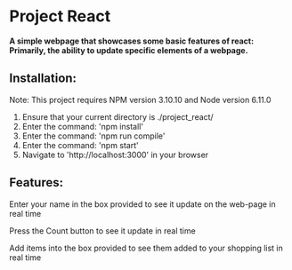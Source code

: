 # Project React #

**A simple webpage that showcases some basic features of react: Primarily, the ability to update specific elements of a webpage.**

## Installation: ##

 Note: This project requires NPM version 3.10.10 and Node version 6.11.0

1. Ensure that your current directory is ./project_react/
2. Enter the command: 'npm install'
3. Enter the command: 'npm run compile'
4. Enter the command: 'npm start'
5. Navigate to 'http://localhost:3000' in your browser


## Features: ##

Enter your name in the box provided to see it update on the web-page in real time

Press the Count button to see it update in real time

Add items into the box provided to see them added to your shopping list in real time


